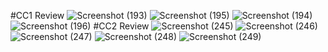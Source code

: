 #CC1 Review
![Screenshot (193)](https://github.com/sivakumutha/React_IRC/assets/125299700/f05e498b-7517-4816-9dd5-655c822b8139)
![Screenshot (195)](https://github.com/sivakumutha/React_IRC/assets/125299700/471e0c0e-7567-4f8e-b6ed-444c8f66ae54)
![Screenshot (194)](https://github.com/sivakumutha/React_IRC/assets/125299700/8440067b-793b-4bdc-aee8-f56534e45ccf)
![Screenshot (196)](https://github.com/sivakumutha/React_IRC/assets/125299700/3482cd66-cfc1-4ac3-97b4-ec2c7cc800ad)
#CC2 Review
![Screenshot (245)](https://github.com/sivakumutha/React_IRC/assets/125299700/18477d88-c60b-4c9e-9cb7-7ebc35f5f2d5)
![Screenshot (246)](https://github.com/sivakumutha/React_IRC/assets/125299700/220e4a9f-af18-43da-8f84-7c75ca677ef1)
![Screenshot (247)](https://github.com/sivakumutha/React_IRC/assets/125299700/450db96b-2184-4b87-b43c-771fe5e3db5e)
![Screenshot (248)](https://github.com/sivakumutha/React_IRC/assets/125299700/5f8a436e-0387-4cd5-b245-229d556637a6)
![Screenshot (249)](https://github.com/sivakumutha/React_IRC/assets/125299700/cded50d8-5a07-49df-8cac-54412174de05)
